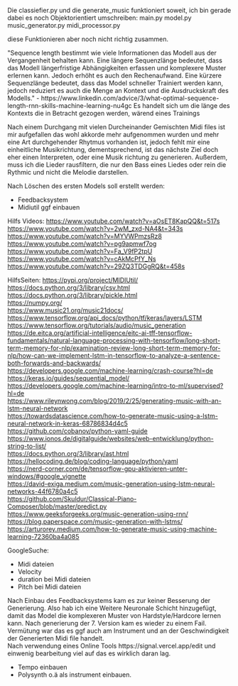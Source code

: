 <p>Die classiefier.py und die generate_music funktioniert soweit,
ich bin gerade dabei es noch Objektorientiert umschreiben:
main.py
model.py
music_generator.py
midi_processor.py

diese Funktionieren aber noch nicht richtig zusammen.</p>

<p> "Sequence length bestimmt wie viele Informationen das Modell aus der Vergangenheit behalten kann.
Eine längere Sequenzlänge bedeutet, dass das Modell längerfristige Abhängigkeiten erfassen und komplexere Muster erlernen kann.
Jedoch erhöht es auch den Rechenaufwand. Eine kürzere Sequenzlänge bedeutet, dass das Model schneller Trainiert werden kann,
jedoch reduziert es auch die Menge an Kontext und die Ausdruckskraft des Modells."
- https://www.linkedin.com/advice/3/what-optimal-sequence-length-rnn-skills-machine-learning-nu4gc 
Es handelt sich um die länge des Kontexts die in Betracht gezogen werden, wärend eines Trainings</p>

Nach einem Durchgang mit vielen Durcheinander Gemischten Midi files ist mir aufgefallen das wohl akkorde mehr aufgenommen wurden und mehr eine Art durchgehender Rhytmus vorhanden ist, jedoch fehlt mir eine einheitliche Musikrichtung, dementsprechend, ist das nächste Ziel doch eher einen Interpreten, oder eine Musik richtung zu generieren.
Außerdem, muss ich die Lieder rausfiltern, die nur den Bass eines Liedes oder rein die Rythmic und nicht die Melodie darstellen.

Nach Löschen des ersten Models soll erstellt werden:
- Feedbacksystem
- Midiutil ggf einbauen


Hilfs Videos:
 https://www.youtube.com/watch?v=aOsET8KapQQ&t=517s <br>
https://www.youtube.com/watch?v=2wM_zxd-NA4&t=343s <br>
https://www.youtube.com/watch?v=MYVWPmzsRz8 <br>
https://www.youtube.com/watch?v=pg9apmwf7og <br>
https://www.youtube.com/watch?v=Fa_V9fP2tpU <br>
https://www.youtube.com/watch?v=cAkMcPfY_Ns <br>
https://www.youtube.com/watch?v=29ZQ3TDGgRQ&t=458s

HilfsSeiten:
https://pypi.org/project/MIDIUtil/ <br>
https://docs.python.org/3/library/csv.html <br>
https://docs.python.org/3/library/pickle.html <br>
https://numpy.org/ <br>
https://www.music21.org/music21docs/ <br>
https://www.tensorflow.org/api_docs/python/tf/keras/layers/LSTM
https://www.tensorflow.org/tutorials/audio/music_generation <br>
https://de.eitca.org/artificial-intelligence/eitc-ai-tff-tensorflow-fundamentals/natural-language-processing-with-tensorflow/long-short-term-memory-for-nlp/examination-review-long-short-term-memory-for-nlp/how-can-we-implement-lstm-in-tensorflow-to-analyze-a-sentence-both-forwards-and-backwards/<br>
https://developers.google.com/machine-learning/crash-course?hl=de <br>
https://keras.io/guides/sequential_model/ <br>
https://developers.google.com/machine-learning/intro-to-ml/supervised?hl=de <br>
https://www.rileynwong.com/blog/2019/2/25/generating-music-with-an-lstm-neural-network <br>
https://towardsdatascience.com/how-to-generate-music-using-a-lstm-neural-network-in-keras-68786834d4c5 <br>
https://github.com/cobanov/python-yaml-guide <br>
https://www.ionos.de/digitalguide/websites/web-entwicklung/python-string-to-list/ <br>
https://docs.python.org/3/library/ast.html <br>
https://hellocoding.de/blog/coding-language/python/yaml<br>
https://nerd-corner.com/de/tensorflow-gpu-aktivieren-unter-windows/#google_vignette <br>
https://david-exiga.medium.com/music-generation-using-lstm-neural-networks-44f6780a4c5 <br>
https://github.com/Skuldur/Classical-Piano-Composer/blob/master/predict.py <br>
https://www.geeksforgeeks.org/music-generation-using-rnn/<br>
https://blog.paperspace.com/music-generation-with-lstms/ <br>
https://arturorey.medium.com/how-to-generate-music-using-machine-learning-72360ba4a085 <br>




GoogleSuche:
- Midi dateien
- Velocity
- duration bei Midi dateien
- Pitch bei Midi dateien

<p> Nach Einbau des Feedbacksystems kam es zur keiner Besserung der Generierung. Also hab ich eine Weitere Neuronale Schicht hinzugefügt, damit das Model die komplexeren Muster von Hardstyle/Hardcore lernen kann.
Nach generierung der 7. Version kam es wieder zu einem Fail.<br> Vermütung war das es ggf auch am Instrument und an der Geschwindigkeit der Generierten Midi file handelt.
<br> Nach verwendung eines Online Tools https://signal.vercel.app/edit und einwenig bearbeitung viel auf das es wirklich daran lag.

- Tempo einbauen
- Polysynth o.ä als instrument einbauen.
